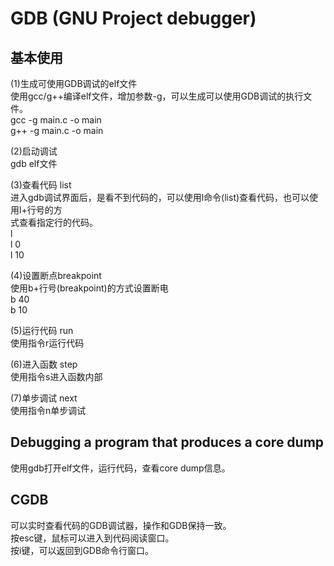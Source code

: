 # GDB (GNU Project debugger)    
    
## 基本使用    
(1)生成可使用GDB调试的elf文件    
使用gcc/g++编译elf文件，增加参数-g，可以生成可以使用GDB调试的执行文件。    
gcc -g main.c -o main    
g++ -g main.c -o main    
    
(2)启动调试    
gdb elf文件    
    
(3)查看代码 list    
进入gdb调试界面后，是看不到代码的，可以使用l命令(list)查看代码，也可以使用l+行号的方    
式查看指定行的代码。    
l     
l 0    
l 10    
    
(4)设置断点breakpoint    
使用b+行号(breakpoint)的方式设置断电    
b 40    
b 10    
    
(5)运行代码 run    
使用指令r运行代码    
    
(6)进入函数 step    
使用指令s进入函数内部    
    
(7)单步调试 next    
使用指令n单步调试    
    
## Debugging a program that produces a core dump    
使用gdb打开elf文件，运行代码，查看core dump信息。    
  
  
## CGDB  
可以实时查看代码的GDB调试器，操作和GDB保持一致。  
按esc键，鼠标可以进入到代码阅读窗口。  
按i键，可以返回到GDB命令行窗口。  
